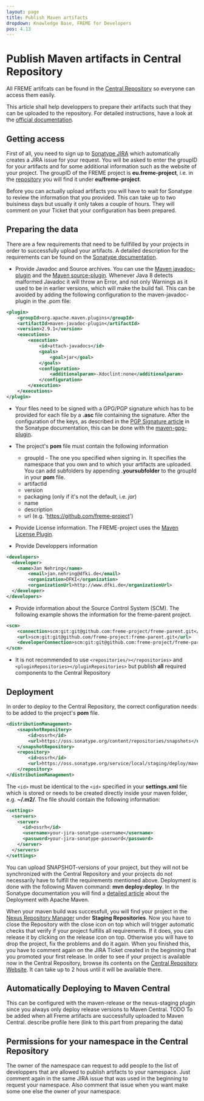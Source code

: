 ```yaml
---
layout: page
title: Publish Maven artifacts
dropdown: Knowledge Base, FREME for Developers
pos: 4.13
---
```


# Publish Maven artifacts in Central Repository
All FREME artifcats can be found in the 
[Central Repository](http://central.sonatype.org/?__hstc=239247836.b459aee40da923fa4a45645a31cddadf.1477582531140.1477582531140.1477605428269.2&__hssc=239247836.1.1477605428269&__hsfp=190473045&__utma=246996102.1998389910.1476968965.1477571303.1477605428.9&__utmb=246996102.2.10.1477605428&__utmc=246996102&__utmx=-&__utmz=246996102.1477468869.3.2.utmcsr=google|utmccn=(organic)|utmcmd=organic|utmctr=(not%20provided)&__utmv=-&__utmk=44786983) 
so everyone can access them easily.

This article shall help developpers to prepare their artifacts such that they can be uploaded to the repository. For 
detailed instructions, have a look at the [official documentation](http://central.sonatype.org/pages/producers.html).

## Getting access

First of all, you need to sign up to [Sonatype JIRA](https://issues.sonatype.org/secure/Signup!default.jspa) which 
automatically creates a JIRA issue for your request. You will be asked to enter the groupID for your artifacts and for 
some additional information such as the website of your project. The groupID of the FREME project is 
**eu.freme-project**, i.e. in the [repository](https://repo1.maven.org/maven2/) you will find it under
**eu/freme-project**.

Before you can actually upload artifacts you will have to wait for Sonatype to review the information that you  provided. 
This  can take up to two buisiness days but usually it only takes a couple of hours. They will comment on your Ticket 
that your configuration has been prepared.

## Preparing the data 

There are a few requirements that need to be fullfilled by your projects in order to successfully upload your artifacts.
A detailed description for the requirements can be found on the [Sonatype documentation](http://central.sonatype.org/pages/requirements.html).

* Provide Javadoc and Source archives. You can use the [Maven javadoc-plugin](http://maven.apache.org/plugins/maven-javadoc-plugin/) and the [Maven source-plugin](https://maven.apache.org/plugins/maven-source-plugin/usage.html). 
Whenever Java 8 detects malformed Javadoc it will throw an Error, and not only Warnings as it used to be in earlier versions, 
which will make the build fail. This can be avoided by adding the following configuration to the maven-javadoc-plugin in the .pom file:
  
```xml
<plugin>
    <groupId>org.apache.maven.plugins</groupId>
    <artifactId>maven-javadoc-plugin</artifactId>
    <version>2.9.1</version>
    <executions>
        <execution>
            <id>attach-javadocs</id>
            <goals>
                <goal>jar</goal>
            </goals>
            <configuration>
                <additionalparam>-Xdoclint:none</additionalparam>
            </configuration>
        </execution>
    </executions>
</plugin>
```
						
* Your files need to be signed with a GPG/PGP signature which has to be provided for each file by a **.asc** file 
containing the signature. After the configuration of the keys, as described in the [PGP Signature article](http://central.sonatype.org/pages/working-with-pgp-signatures.html)
in the Sonatype documentation, this can be done with the [maven-gpg-plugin](http://maven.apache.org/plugins/maven-gpg-plugin/usage.html).

* The project's **pom** file must contain the following information
    * groupId - The one you specified when signing in. It specifies the namespace that you own and to which your
     artifacts are uploaded. You can add subfolders by appending **.yoursubfolder** to the groupId in your **pom** file.
    * artifactId
    * version
    * packaging (only if it's not the default, i.e. *jar*)
    * name 
    * description
    * url (e.g. 'https://github.com/freme-project')
* Provide License information. The FREME-project uses the [Maven License Plugin](http://code.mycila.com/license-maven-plugin/). 
* Provide Developpers information 
    
```xml
<developers>  
  <developer>  
    <name>Jan Nehring</name>  
        <email>jan.nehring@dfki.de</email>  
        <organization>DFKI</organization>  
        <organizationUrl>http://www.dfki.de</organizationUrl>  
  </developer>  
</developers>
```
* Provide information about the Source Control System (SCM). The following example shows the information for the freme-parent project.
    
```xml
<scm>
    <connection>scm:git:git@github.com:freme-project/freme-parent.git</connection>
    <url>scm:git:git@github.com/freme-project:freme-parent.git</url>
    <developerConnection>scm:git:git@github.com:freme-project/freme-parent.git</developerConnection>
</scm>
```
* It is not recommended to use `` <repositories/></repositories> `` and `` <pluginRepositories></pluginRepositories> `` but publish **all** 
required components to the Central Repository


## Deployment

In order to deploy to the Central Repository, the correct configuration needs to be added to the project's **pom** file.

````xml
<distributionManagement>
    <snapshotRepository>
        <id>ossrh</id>
        <url>https://oss.sonatype.org/content/repositories/snapshots</url>
    </snapshotRepository>
    <repository>
        <id>ossrh</id>
        <url>https://oss.sonatype.org/service/local/staging/deploy/maven2/</url>
    </repository>
</distributionManagement>
````

The ```` <id> ```` must be identical to the ```` <id> ```` specified in your **settings.xml** file which is stored or 
needs to be created directly inside your maven folder, e.g. **~/.m2/**. The file should contain the following 
information:

````xml
<settings>
  <servers>
    <server>
      <id>ossrh</id>
      <username>your-jira-sonatype-username</username>
      <password>your-jira-sonatype-password</password>
    </server>
  </servers>
</settings>
````

You can upload SNAPSHOT-versions of your project, but they will not be synchronized with the Central Repository and your
projects do not necessarily have to fulfill the requirements mentioned above.
Deployment is done with the following Maven command: **mvn deploy:deploy**. In the Sonatype documentation you will
find a [detailed article](http://central.sonatype.org/pages/apache-maven.html) about the Deployment with Apache Maven.

When your maven build was successfull, you will find your project in the [Nexus Repository Manager](https://oss.sonatype.org/#stagingRepositories)
under **Staging Repositories**. Now you have to close the Repository with the close icon on top which will trigger 
automatic checks that verify if your project fulfills all requirements. If it does, you can release it by clicking on 
the release icon on top. Otherwise you will have to drop the project, fix the problems and do it again. When you 
finished this, you have to comment again on the JIRA Ticket created in the beginning that you promoted your first 
release. 
In order to see if your project is available now in the Central Repository, browse its contents on the
[Central Repository Website](https://search.maven.org/). It can take up to 2 hous until it will be available there.


## Automatically Deploying to Maven Central
This can be configured with the maven-release or the nexus-staging plugin since you always only deploy release versions
to Maven Central.
TODO
To be added when all Freme artifacts are successfully uploaded to Maven Central.
describe profile here (link to this part from preparing the data)



## Permissions for your namespace in the Central Repository

The owner of the namespace can request to add people to the list of developpers that are allowed to publish artifacts
to your namespace. Just comment again in the same JIRA issue that was used in the beginning to request your namespace.
Also comment that issue when you want make some one else the owner of your namespace. 


